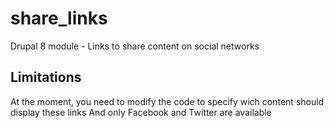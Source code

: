 # share_links
Drupal 8 module - Links to share content on social networks

## Limitations
At the moment, you need to modify the code to specify wich content should display these links
And only Facebook and Twitter are available
